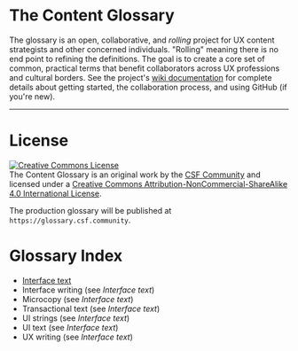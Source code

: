 # The Content Glossary

The glossary is an open, collaborative, and _rolling_ project for UX content strategists and other concerned individuals. "Rolling" meaning there is no end point to refining the definitions. The goal is to create a core set of common, practical terms that benefit collaborators across UX professions and cultural borders. See the project's [wiki documentation](https://github.com/content-strategy-forum/csf-glossary/wiki) for complete details about getting started, the collaboration process, and using GitHub (if you're new).

***

# License 

<a rel="license" href="http://creativecommons.org/licenses/by-nc-sa/4.0/"><img alt="Creative Commons License" style="border-width:0" src="https://i.creativecommons.org/l/by-nc-sa/4.0/88x31.png" /></a><br /><span xmlns:dct="http://purl.org/dc/terms/" property="dct:title">The Content Glossary</span> is an original work by the <a xmlns:cc="http://creativecommons.org/ns#" href="https://csf.community" property="cc:attributionName" rel="cc:attributionURL">CSF Community</a> and licensed under a <a rel="license" href="http://creativecommons.org/licenses/by-nc-sa/4.0/">Creative Commons Attribution-NonCommercial-ShareAlike 4.0 International License</a>.

The production glossary will be published at `https://glossary.csf.community`.

# Glossary Index

* [Interface text](interface-text.md)
* Interface writing (see _Interface text_)
* Microcopy (see _Interface text_)
* Transactional text (see _Interface text_)
* UI strings (see _Interface text_)
* UI text (see _Interface text_)
* UX writing (see _Interface text_)